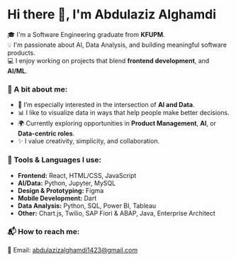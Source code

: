 # Hi there 👋, I'm Abdulaziz Alghamdi

🎓 I'm a Software Engineering graduate from **KFUPM**.  
💡 I'm passionate about AI, Data Analysis, and building meaningful software products.  
💻 I enjoy working on projects that blend **frontend development**, and **AI/ML**.  

### 🚀 A bit about me:
- 🧠 I’m especially interested in the intersection of **AI and Data**.
- 📊 I like to visualize data in ways that help people make better decisions.
- 🌍 Currently exploring opportunities in **Product Management**, **AI**, or **Data-centric roles**.
- ✨ I value creativity, simplicity, and collaboration.

### 🔧 Tools & Languages I use:
- **Frontend:** React, HTML/CSS, JavaScript  
- **AI/Data:** Python, Jupyter, MySQL
- **Design & Prototyping:** Figma
- **Mobile Development:** Dart
- **Data Analysis:** Python, SQL, Power BI, Tableau
- **Other:** Chart.js, Twilio, SAP Fiori & ABAP, Java, Enterprise Architect

### 📬 How to reach me:
📧 Email: abdulazizalghamdi1423@gmail.com   

